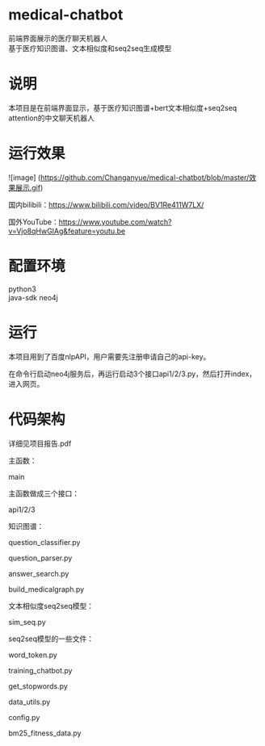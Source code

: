 # medical-chatbot
前端界面展示的医疗聊天机器人  
基于医疗知识图谱、文本相似度和seq2seq生成模型

# 说明
本项目是在前端界面显示，基于医疗知识图谱+bert文本相似度+seq2seq attention的中文聊天机器人

# 运行效果
![image] (https://github.com/Changanyue/medical-chatbot/blob/master/效果展示.gif)

国内bilibili：https://www.bilibili.com/video/BV1Re411W7LX/

国外YouTube：https://www.youtube.com/watch?v=Vjo8qHwGIAg&feature=youtu.be

# 配置环境
python3  
java-sdk 
neo4j

# 运行

本项目用到了百度nlpAPI，用户需要先注册申请自己的api-key。

在命令行启动neo4j服务后，再运行启动3个接口api1/2/3.py，然后打开index，进入网页。

# 代码架构
详细见项目报告.pdf

主函数：

main

主函数做成三个接口：

api1/2/3

知识图谱：

question_classifier.py

question_parser.py

answer_search.py

build_medicalgraph.py

文本相似度seq2seq模型：

sim_seq.py

seq2seq模型的一些文件：

word_token.py

training_chatbot.py

get_stopwords.py

data_utils.py

config.py

bm25_fitness_data.py
